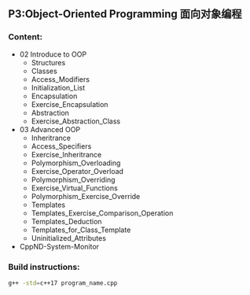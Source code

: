 ## P3:Object-Oriented Programming 面向对象编程

### Content:
- 02 Introduce to OOP
    - Structures
    - Classes
    - Access_Modifiers
    - Initialization_List
    - Encapsulation
    - Exercise_Encapsulation
    - Abstraction
    - Exercise_Abstraction_Class
- 03 Advanced OOP
    - Inheritrance
    - Access_Specifiers
    - Exercise_Inheritrance
    - Polymorphism_Overloading
    - Exercise_Operator_Overload
    - Polymorphism_Overriding
    - Exercise_Virtual_Functions
    - Polymorphism_Exercise_Override
    - Templates
    - Templates_Exercise_Comparison_Operation
    - Templates_Deduction
    - Templates_for_Class_Template
    - Uninitialized_Attributes
- CppND-System-Monitor

### Build instructions:

```bash
g++ -std=c++17 program_name.cpp
```